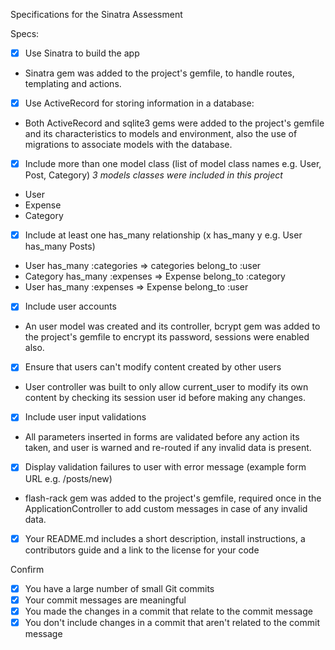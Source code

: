 Specifications for the Sinatra Assessment

Specs:
- [x] Use Sinatra to build the app
* Sinatra gem was added to the project's gemfile, to handle routes, templating and actions.

- [x] Use ActiveRecord for storing information in a database:
* Both ActiveRecord and sqlite3 gems were added to the project's gemfile and its characteristics to models and environment, also the use of migrations to associate models with the database.

- [x] Include more than one model class (list of model class names e.g. User, Post, Category)
*3 models classes were included in this project*
* User
* Expense
* Category

- [x] Include at least one has_many relationship (x has_many y e.g. User has_many Posts)
* User has_many :categories => categories belong_to :user
* Category has_many :expenses => Expense belong_to :category
* User has_many :expenses => Expense belong_to :user

- [x] Include user accounts
* An user model was created and its controller, bcrypt gem was added to the project's gemfile to encrypt its password, sessions were enabled also.

- [x] Ensure that users can't modify content created by other users
* User controller was built to only allow current_user to modify its own content by checking its session user id before making any changes.

- [x] Include user input validations
* All parameters inserted in forms are validated before any action its taken, and user is warned and re-routed if any invalid data is present.

- [x] Display validation failures to user with error message (example form URL e.g. /posts/new)
* flash-rack gem was added to the project's gemfile, required once in the ApplicationController to add custom messages in case of any invalid data.

- [x] Your README.md includes a short description, install instructions, a contributors guide and a link to the license for your code

Confirm
- [x] You have a large number of small Git commits
- [x] Your commit messages are meaningful
- [x] You made the changes in a commit that relate to the commit message
- [x] You don't include changes in a commit that aren't related to the commit message
